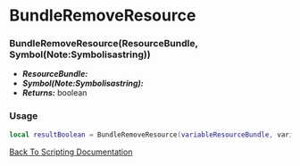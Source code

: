# BundleRemoveResource

### BundleRemoveResource(ResourceBundle, Symbol(Note:Symbolisastring))
- ***ResourceBundle:*** 
- ***Symbol(Note:Symbolisastring):*** 
- ***Returns:*** boolean

### Usage

```Lua
local resultBoolean = BundleRemoveResource(variableResourceBundle, variableSymbol(Note:Symbolisastring))
```


[Back To Scripting Documentation](../README.md)
